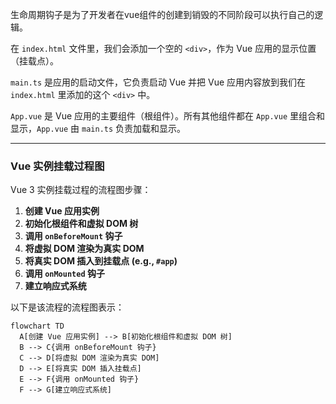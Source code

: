 生命周期钩子是为了开发者在vue组件的创建到销毁的不同阶段可以执行自己的逻辑。



在 `index.html` 文件里，我们会添加一个空的 `<div>`，作为 Vue 应用的显示位置（挂载点）。

`main.ts` 是应用的启动文件，它负责启动 Vue 并把 Vue 应用内容放到我们在 `index.html` 里添加的这个 `<div>` 中。

`App.vue` 是 Vue 应用的主要组件（根组件）。所有其他组件都在 `App.vue` 里组合和显示，`App.vue` 由 `main.ts` 负责加载和显示。



------



### Vue 实例挂载过程图

Vue 3 实例挂载过程的流程图步骤：

1. **创建 Vue 应用实例**
2. **初始化根组件和虚拟 DOM 树**
3. **调用 `onBeforeMount` 钩子**
4. **将虚拟 DOM 渲染为真实 DOM**
5. **将真实 DOM 插入到挂载点 (e.g., `#app`)**
6. **调用 `onMounted` 钩子**
7. **建立响应式系统**

以下是该流程的流程图表示：

```mermaid
flowchart TD
  A[创建 Vue 应用实例] --> B[初始化根组件和虚拟 DOM 树]
  B --> C{调用 onBeforeMount 钩子}
  C --> D[将虚拟 DOM 渲染为真实 DOM]
  D --> E[将真实 DOM 插入挂载点]
  E --> F{调用 onMounted 钩子}
  F --> G[建立响应式系统]
```

